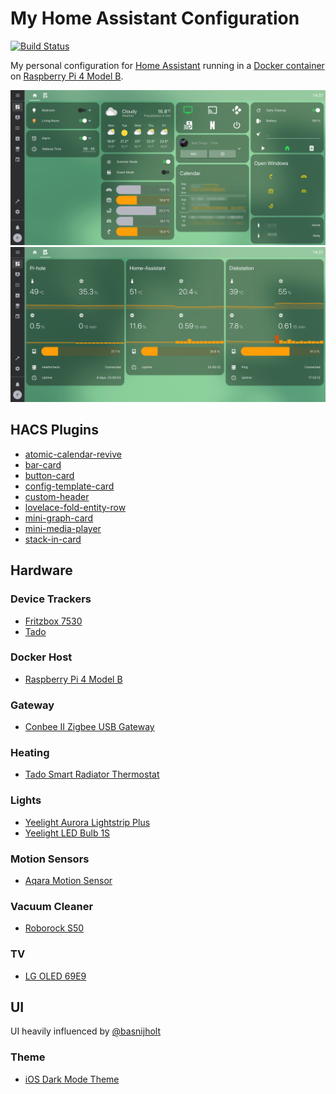 # My Home Assistant Configuration

[![Build Status](https://travis-ci.org/pkissling/home-assistant.svg?branch=master)](https://travis-ci.org/pkissling/home-assistant)

My personal configuration for [Home Assistant](https://www.home-assistant.io) running in a [Docker container](https://www.home-assistant.io/docs/installation/docker/) on [Raspberry Pi 4 Model B](https://www.raspberrypi.org/products/raspberry-pi-4-model-b/).

![Home](/.screenshots/home.png)
![Monitoring](/.screenshots/monitoring.png)

## HACS Plugins
* [atomic-calendar-revive](https://github.com/marksie1988/atomic-calendar-revive)
* [bar-card](https://github.com/custom-cards/bar-card)
* [button-card](https://github.com/custom-cards/button-card)
* [config-template-card](https://github.com/iantrich/config-template-card)
* [custom-header](https://github.com/maykar/custom-header)
* [lovelace-fold-entity-row](https://github.com/thomasloven/lovelace-fold-entity-row)
* [mini-graph-card](https://github.com/kalkih/mini-graph-card)
* [mini-media-player](https://github.com/kalkih/mini-media-player)
* [stack-in-card](https://github.com/custom-cards/stack-in-card)

## Hardware

### Device Trackers
* [Fritzbox 7530](https://en.avm.de/products/fritzbox/fritzbox-7530/)
* [Tado](https://www.tado.com/de-en/products/smart-radiator-starter-kit)

### Docker Host
* [Raspberry Pi 4 Model B](https://www.raspberrypi.org/products/raspberry-pi-4-model-b/)

### Gateway
* [Conbee II Zigbee USB Gateway](https://phoscon.de/en/conbee2)

### Heating
* [Tado Smart Radiator Thermostat](https://www.tado.com/de-en/products/smart-radiator-valve)

### Lights
* [Yeelight Aurora Lightstrip Plus](https://www.yeelight.com/en_US/product/pitaya-plus)
* [Yeelight LED Bulb 1S](https://www.yeelight.com/en_US/product/lemon2-color)

### Motion Sensors
* [Aqara Motion Sensor](https://www.aqara.com/us/motion_sensor.html)

### Vacuum Cleaner
* [Roborock S50](https://en.roborock.com/pages/robot-vacuum-cleaner)

### TV
* [LG OLED 69E9](https://www.lg.com/uk/tvs/lg-OLED65E9)

## UI
UI heavily influenced by [@basnijholt](https://github.com/basnijholt/home-assistant-config)

### Theme
* [iOS Dark Mode Theme](https://github.com/basnijholt/lovelace-ios-dark-mode-theme)
